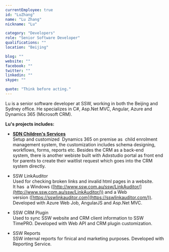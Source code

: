 ```yaml
---
currentEmployee: true
id: "LuZhang"
name: "Lu Zhang"
nickname: "Lu"

category: "Developers"
role: "Senior Software Developer"
qualifications: ""
location: "Beijing"

blog: ""
website: ""
facebook: ""
twitter: ""
linkedin: ""
skype: ""

quote: "Think before acting."
---
```


Lu is a senior software developer at SSW, working in both the Beijing and Sydney office. He specializes in C#, Asp.Net MVC, Angular, Azure and Dynamics 365 (Microsoft CRM).

**Lu's projects includes:**

- **[SDN Children's Services](https://www.sdn.org.au/about-sdn/)**  
   Setup and customized  Dynamics 365 on premise as  child enrolment management system, the customization includes schema designing, workflows, forms, reports etc. Besides the CRM as a back-end system, there is another webiste built with Adxstudio portal as front end for parents to create their waitlist request which goes into the CRM system directly.

- SSW LinkAuditor  
   Used for checking broken links and invalid html pages in a website.   
   It has  a Windows ([http://www.ssw.com.au/ssw/LinkAuditor/](http://www.ssw.com.au/ssw/LinkAuditor/)) and a Web version ([https://sswlinkauditor.com](https://sswlinkauditor.com/)).  
   Developed with Azure Web Job, AngularJS and Asp.Net MVC.

- SSW CRM Plugin  
   Used to sync SSW website and CRM client information to SSW TimePRO.
  Developed with Web API and CRM plugin customization.

- SSW Reports  
   SSW internal reports for finical and marketing purposes.
  Developed with Reporting Service.

